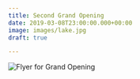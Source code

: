 ```yaml
---
title: Second Grand Opening
date: 2019-03-08T23:00:00.000+00:00
image: images/lake.jpg
draft: true

---
```

![Flyer for Grand Opening](/uploads/fb-flyer.jpg)
